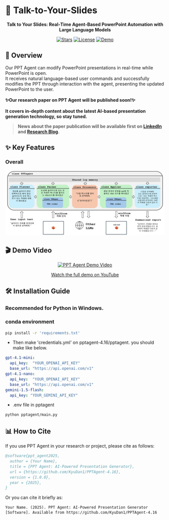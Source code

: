 # 🚀 Talk-to-Your-Slides

<div align="center">
  
 
  **Talk to Your Slides: Real‑Time Agent‑Based PowerPoint Automation with Large Language Models**
  
  [![Stars](https://img.shields.io/github/stars/KyuDan1/PPTAgent-4.16?style=social)](https://github.com/KyuDan1/PPTAgent-4.16/stargazers)
  [![License](https://img.shields.io/badge/License-MIT-blue.svg)](LICENSE)
  [![Demo](https://img.shields.io/badge/Demo-Watch%20Now-red)](https://youtu.be/your-demo-link)
  
</div>

## 📖 Overview

Our PPT Agent can modify PowerPoint presentations in real-time while PowerPoint is open.<br>
It receives natural language-based user commands and successfully modifies the PPT through interaction with the agent, presenting the updated PowerPoint to the user.<br><br>
**✨Our research paper on PPT Agent will be published soon!✨<br><br> It covers in-depth content about the latest AI-based presentation generation technology, so stay tuned.**

> **News about the paper publication will be available first on [LinkedIn](https://www.linkedin.com/in/kyudanjung/) and [Research Blog](https://sites.google.com/view/kyudanjung/).**


## ✨ Key Features

### Overall
<img src="fig1.png">

## 🎬 Demo Video

<div align="center">
  
  [![PPT Agent Demo Video](https://img.youtube.com/vi/your-video-id/0.jpg)](https://www.youtube.com/watch?v=your-video-id "PPT Agent Demo Video")
  
  [Watch the full demo on YouTube](https://youtu.be/your-demo-link)
  
</div>

## 🛠️ Installation Guide
### Recommended for Python in Windows.

### conda environment
```bash
pip install -r 'requirements.txt'
```
- Then make 'credentials.yml' on pptagent-4.16/pptagent.
you should make like below.
```yml
gpt-4.1-mini:
  api_key:  "YOUR_OPENAI_API_KEY"
  base_url: "https://api.openai.com/v1"
gpt-4.1-nano:
  api_key:  "YOUR_OPENAI_API_KEY"
  base_url: "https://api.openai.com/v1"
gemini-1.5-flash:
  api_key: "YOUR_GEMINI_API_KEY"
```
- .env file in pptagent
```bash
python pptagent/main.py
```

## 📊 How to Cite

If you use PPT Agent in your research or project, please cite as follows:

```bibtex
@software{ppt_agent2025,
  author = {Your Name},
  title = {PPT Agent: AI-Powered Presentation Generator},
  url = {https://github.com/KyuDan1/PPTAgent-4.16},
  version = {1.0.0},
  year = {2025},
}
```

Or you can cite it briefly as:

```
Your Name. (2025). PPT Agent: AI-Powered Presentation Generator [Software]. Available from https://github.com/KyuDan1/PPTAgent-4.16
```